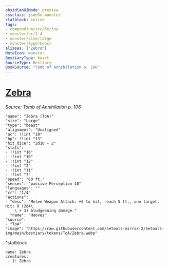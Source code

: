 ```yaml
---
obsidianUIMode: preview
cssclass: json5e-monster
statblock: inline
tags:
- compendium/src/5e/toa
- monster/cr/1-4
- monster/size/large
- monster/type/beast
aliases: ["Zebra"]
NoteIcon: monster
BestiaryType: beast
SourceType: Bestiary
BookSource: "Tomb of Annihilation p. 106"
---
```

# [Zebra](2-Mechanics/CLI/bestiary/beast/zebra-toa.md)
*Source: Tomb of Annihilation p. 106*  

```statblock
"name": "Zebra (ToA)"
"size": "Large"
"type": "beast"
"alignment": "Unaligned"
"ac": !!int "10"
"hp": !!int "13"
"hit_dice": "2d10 + 2"
"stats":
- !!int "16"
- !!int "10"
- !!int "12"
- !!int "2"
- !!int "11"
- !!int "7"
"speed": "60 ft."
"senses": "passive Perception 10"
"languages": ""
"cr": "1/4"
"actions":
- "desc": "Melee Weapon Attack: +5 to hit, reach 5 ft., one target. Hit: 8 (2d4\
    \ + 3) bludgeoning damage."
  "name": "Hooves"
"source":
- "ToA"
"image": "https://raw.githubusercontent.com/5etools-mirror-2/5etools-img/main/bestiary/tokens/ToA/Zebra.webp"
```
^statblock

```encounter-table
name: Zebra
creatures:
 - 1: Zebra
```